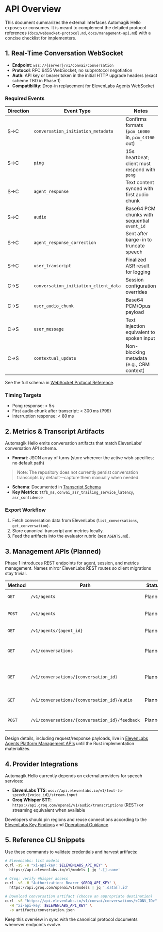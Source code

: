 # API Overview

This document summarizes the external interfaces Automagik Hello exposes or consumes. It is meant to complement the detailed protocol references (`docs/websocket-protocol.md`, `docs/management-api.md`) with a concise checklist for implementers.

## 1. Real-Time Conversation WebSocket

- **Endpoint**: `wss://{server}/v1/convai/conversation`
- **Protocol**: RFC 6455 WebSocket, no subprotocol negotiation
- **Auth**: API key or bearer token in the initial HTTP upgrade headers (exact scheme TBD in Phase 1)
- **Compatibility**: Drop-in replacement for ElevenLabs Agents WebSocket

### Required Events

| Direction | Event Type | Notes |
|-----------|------------|-------|
| S→C | `conversation_initiation_metadata` | Confirms formats (`pcm_16000` in, `pcm_44100` out) |
| S→C | `ping` | 15s heartbeat; client must respond with `pong` |
| S→C | `agent_response` | Text content synced with first audio chunk |
| S→C | `audio` | Base64 PCM chunks with sequential `event_id` |
| S→C | `agent_response_correction` | Sent after barge-in to truncate speech |
| S→C | `user_transcript` | Finalized ASR result for logging |
| C→S | `conversation_initiation_client_data` | Session configuration overrides |
| C→S | `user_audio_chunk` | Base64 PCM/Opus payload |
| C→S | `user_message` | Text injection equivalent to spoken input |
| C→S | `contextual_update` | Non-blocking metadata (e.g., CRM context) |

See the full schema in [WebSocket Protocol Reference](websocket-protocol.md).

### Timing Targets

- Pong response: < 5 s
- First audio chunk after transcript: < 300 ms (P99)
- Interruption response: < 80 ms

## 2. Metrics & Transcript Artifacts

Automagik Hello emits conversation artifacts that match ElevenLabs’ conversation API schema.

- **Format**: JSON array of turns (store wherever the active wish specifies; no default path)

> Note: The repository does not currently persist conversation transcripts by default—capture them manually when needed.
- **Schema**: Documented in [Transcript Schema](transcript-schema.md)
- **Key Metrics**: `ttfb_ms`, `convai_asr_trailing_service_latency`, `asr_confidence`

### Export Workflow

1. Fetch conversation data from ElevenLabs (`list_conversations`, `get_conversation`).
2. Store canonical transcript and metrics locally.
3. Feed the artifacts into the evaluator rubric (see `AGENTS.md`).

## 3. Management APIs (Planned)

Phase 1 introduces REST endpoints for agent, session, and metrics management. Names mirror ElevenLabs REST routes so client migrations stay trivial.

| Method | Path | Status | Description |
|--------|------|--------|-------------|
| `GET` | `/v1/agents` | Planned | List registered agents |
| `POST` | `/v1/agents` | Planned | Create/update agent configuration |
| `GET` | `/v1/agents/{agent_id}` | Planned | Retrieve agent details |
| `GET` | `/v1/conversations` | Planned | Filter conversations, optionally by agent |
| `GET` | `/v1/conversations/{conversation_id}` | Planned | Fetch transcript + metrics bundle |
| `GET` | `/v1/conversations/{conversation_id}/audio` | Planned | Download synthesized audio |
| `POST` | `/v1/conversations/{conversation_id}/feedback` | Planned | Submit manual QA annotations |

Design details, including request/response payloads, live in [ElevenLabs Agents Platform Management APIs](management-api.md) until the Rust implementation materializes.

## 4. Provider Integrations

Automagik Hello currently depends on external providers for speech services:

- **ElevenLabs TTS**: `wss://api.elevenlabs.io/v1/text-to-speech/{voice_id}/stream-input`
- **Groq Whisper STT**: `https://api.groq.com/openai/v1/audio/transcriptions` (REST) or streaming equivalent when available

Developers should pin regions and reuse connections according to the [ElevenLabs Key Findings](elevenlabs/key-findings.md) and [Operational Guidance](research.md#operational-guidance-brazil-focus).

## 5. Reference CLI Snippets

Use these commands to validate credentials and harvest artifacts:

```bash
# ElevenLabs: list models
curl -sS -H "xi-api-key: $ELEVENLABS_API_KEY" \
  https://api.elevenlabs.io/v1/models | jq '.[].name'

# Groq: verify Whisper access
curl -sS -H "Authorization: Bearer $GROQ_API_KEY" \
  https://api.groq.com/openai/v1/models | jq '.data[].id'

# Download conversation artifact (choose an appropriate destination)
curl -sS "https://api.elevenlabs.io/v1/convai/conversations/<CONV_ID>" \
  -H "xi-api-key: $ELEVENLABS_API_KEY" \
  -o artifacts/conversation.json
```

Keep this overview in sync with the canonical protocol documents whenever endpoints evolve.
